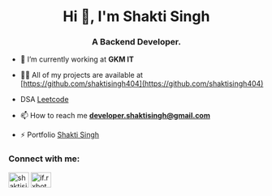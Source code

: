 <h1 align="center">Hi 👋, I'm Shakti Singh</h1>
<h3 align="center">A Backend Developer.</h3>


- 🌱 I’m currently working at **GKM IT**

- 👨‍💻 All of my projects are available at [https://github.com/shaktisingh404](https://github.com/shaktisingh404)

-  DSA [Leetcode](https://leetcode.com/u/shakti_dev/)

- 📫 How to reach me **developer.shaktisingh@gmail.com**

- ⚡ Portfolio [Shakti Singh](https://www.shaktisingh.tech)

<h3 align="left">Connect with me:</h3>
<p align="left">
<a href="https://linkedin.com/in/shaktisingh404" target="blank"><img align="center" src="https://raw.githubusercontent.com/rahuldkjain/github-profile-readme-generator/master/src/images/icons/Social/linked-in-alt.svg" alt="shaktisingh404" height="30" width="40" /></a>
<a href="https://instagram.com/if.rxbot" target="blank"><img align="center" src="https://raw.githubusercontent.com/rahuldkjain/github-profile-readme-generator/master/src/images/icons/Social/instagram.svg" alt="if.rxbot" height="30" width="40" /></a>
</p>
